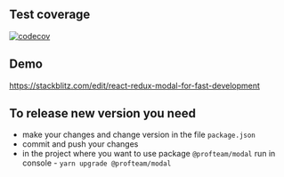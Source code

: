 ## Test coverage 
[![codecov](https://codecov.io/gh/prof-team/modal/branch/main/graph/badge.svg?token=5QE70W0I80)](https://codecov.io/gh/prof-team/modal)  

## Demo  
https://stackblitz.com/edit/react-redux-modal-for-fast-development

## To release new version you need  
- make your changes and change version in the file `package.json`
- commit and push your changes
- in the project where you want to use package `@profteam/modal` run in console - `yarn upgrade @profteam/modal`